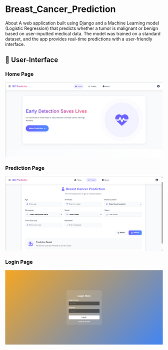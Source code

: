 # Breast_Cancer_Prediction
About A web application built using Django and a Machine Learning model (Logistic Regression) that predicts whether a tumor is malignant or benign based on user-inputted medical data. The model was trained on a standard dataset, and the app provides real-time predictions with a user-friendly interface.

## 🚀 User-Interface

### Home Page
![UI Screenshot](Demo/Images/home_page.png)
### Prediction Page
![UI Screenshot](Demo/Images/prediction_page.png)
### Login Page
![UI Screenshot](Demo/Images/login_page.png)
